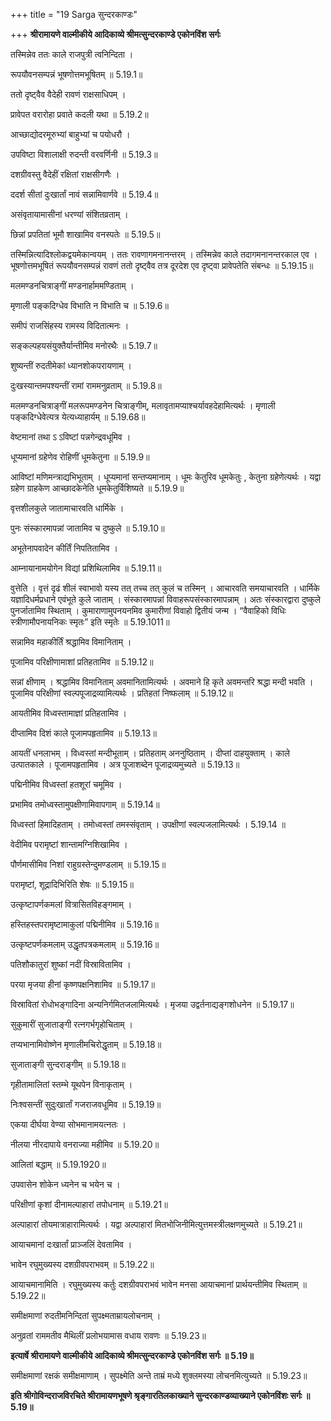 +++
title = "19 Sarga सुन्दरकाण्डः"

+++
**श्रीरामायणे वाल्मीकीये आदिकाव्ये श्रीमत्सुन्दरकाण्डे एकोनविंश सर्गः**

तस्मिन्नेव ततः काले राजपुत्री त्वनिन्दिता ।

रूपयौवनसम्पन्नं भूषणोत्तमभूषितम् ॥ 5.19.1॥

ततो दृष्ट्वैव वैदेही रावणं राक्षसाधिपम् ।

प्रावेपत वरारोहा प्रवाते कदली यथा ॥ 5.19.2॥

आच्छाद्योदरमूरुभ्यां बाहुभ्यां च पयोधरौ ।

उपविष्टा विशालाक्षी रुदन्ती वरवर्णिनी ॥ 5.19.3॥

दशग्रीवस्तु वैदेहीं रक्षितां राक्षसीगणैः ।

ददर्श सीतां दुःखार्तां नावं सन्नामिवार्णवे ॥ 5.19.4॥

असंवृतायामासीनां धरण्यां संशितव्रताम् ।

छिन्नां प्रपतितां भूमौ शाखामिव वनस्पतेः ॥ 5.19.5॥

तस्मिन्नित्यादिश्लोकद्वयमेकान्वयम् । ततः रावणागमनानन्तरम् । तस्मिन्नेव काले तदागमनानन्तरकाल एव । भूषणोत्तमभूषितं रूपयौवनसम्पन्नं रावणं ततो दृष्ट्वैव तत्र दूरदेश एव दृष्ट्वा प्रावेपतेति संबन्धः ॥ 5.19.15॥

मलमण्डनचित्राङ्गीं मण्डनार्हाममण्डिताम् ।

मृणाली पङ्कदिग्धेव विभाति न विभाति च ॥ 5.19.6॥

समीपं राजसिंहस्य रामस्य विदितात्मनः ।

सङ्कल्पहयसंयुक्तैर्यान्तीमिव मनोरथैः ॥ 5.19.7॥

शुष्यन्तीं रुदतीमेकां ध्यानशोकपरायणाम् ।

दुःखस्यान्तमपश्यन्तीं रामां राममनुव्रताम् ॥ 5.19.8॥

मलमण्डनचित्राङ्गीं मलरूपमण्डनेन चित्राङ्गीम्, मलावृतामप्याश्चर्यावहदेहामित्यर्थः । मृणाली पङ्कदिग्धेवेत्यत्र येत्यध्याहार्यम् ॥ 5.19.68॥

वेष्टमानां तथा ऽ ऽविष्टां पन्नगेन्द्रवधूमिव ।

धूप्यमानां ग्रहेणेव रोहिणीं धूमकेतुना ॥ 5.19.9॥

आविष्टां मणिमन्त्राद्यभिभूताम् । धूप्यमानां सन्तप्यमानाम् । धूमः केतुरिव धूमकेतुः , केतुना ग्रहेणेत्यर्थः । यद्वा ग्रहेण ग्राहकेण आच्छादकेनेति धूमकेतुर्विशिष्यते ॥ 5.19.9॥

वृत्तशीलकुले जातामाचारवति धार्मिके ।

पुनः संस्कारमापन्नां जातामिव च दुष्कुले ॥ 5.19.10॥

अभूतेनापवादेन कीर्तिं निपतितामिव ।

आम्नायानामयोगेन विद्यां प्रशिथिलामिव ॥ 5.19.11॥

वुत्तेति । वृत्तं दृढं शीलं स्वाभावो यस्य तत् तच्च तत् कुलं च तस्मिन् । आचारवति समयाचारवति । धार्मिके यज्ञादिधर्मप्रधाने एवंभूते कुले जाताम् । संस्कारमापन्नां विवाहरूपसंस्कारमापन्नाम् । अतः संस्कारद्वारा दुष्कुले पुनर्जातामिव स्थिताम् । कुमाराणामुपनयनमिव कुमारीणां विवाहो द्वितीयं जन्म । “वैवाहिको विधिः स्त्रीणामौपनायनिकः स्मृतः” इति स्मृतेः ॥ 5.19.1011॥

सन्नामिव महाकीर्तिं श्रद्धामिव विमानिताम् ।

पूजामिव परिक्षीणामाशां प्रतिहतामिव ॥ 5.19.12॥

सन्नां क्षीणाम् । श्रद्धामिव विमानिताम् अवमानितामित्यर्थः । अवमाने हि कृते अवमन्तरि श्रद्धा मन्दी भवति । पूजामिव परिक्षीणां स्वल्पपूजाद्रव्यामित्यर्थः । प्रतिहतां निष्फलाम् ॥ 5.19.12॥

आयतीमिव विध्वस्तामाज्ञां प्रतिहतामिव ।

दीप्तामिव दिशं काले पूजामपहृतामिव ॥ 5.19.13॥

आयतीं धनलाभम् । विध्वस्तां मन्दीभूताम् । प्रतिहताम् अननुष्ठिताम् । दीप्तां दाहयुक्ताम् । काले उत्पातकाले । पूजामपहृतामिव । अत्र पूजाशब्देन पूजाद्रव्यमुच्यते ॥ 5.19.13॥

पद्मिनीमिव विध्वस्तां हतशूरां चमूमिव ।

प्रभामिव तमोध्वस्तामुपक्षीणामिवापगाम् ॥ 5.19.14॥

विध्वस्तां हिमादिहताम् । तमोध्वस्तां तमस्संवृताम् । उपक्षीणां स्वल्पजलामित्यर्थः । 5.19.14 ॥

वेदीमिव परामृष्टां शान्तामग्निशिखामिव ।

पौर्णमासीमिव निशां राहुग्रस्तेन्दुमण्डलाम् ॥ 5.19.15॥

परामृष्टां, शूद्रादिभिरिति शेषः ॥ 5.19.15॥

उत्कृष्टापर्णकमलां वित्रासितविहङ्गमाम् ।

हस्तिहस्तपरामृष्टामाकुलां पद्मिनीमिव ॥ 5.19.16॥

उत्कृष्टपर्णकमलाम् उद्धृतपत्रकमलाम् ॥ 5.19.16॥

पतिशौकातुरां शुष्कां नदीं विस्रावितामिव ।

परया मृजया हीनां कृष्णपक्षनिशामिव ॥ 5.19.17॥

विस्रावितां रोधोभङ्गादिना अन्यनिर्गमितजलामित्यर्थः । मृजया उद्वर्तनाद्यङ्गशोधनेन ॥ 5.19.17॥

सुकुमारीं सुजाताङ्गी रत्नगर्भगृहोचिताम् ।

तप्यभानामिवोष्णेन मृणालीमचिरोद्धृताम् ॥ 5.19.18॥

सुजाताङ्गी सुन्दराङ्गीम् ॥ 5.19.18॥

गृहीतामालितां स्तम्भे यूथपेन विनाकृताम् ।

निःश्वसन्तीं सुदुःखार्तां गजराजवधूमिव ॥ 5.19.19॥

एकया दीर्घया वेण्या सोभमानामयत्नतः ।

नीलया नीरदापाये वनराज्या महीमिव ॥ 5.19.20॥

आलितां बद्धाम् ॥ 5.19.1920॥

उपवासेन शोकेन ध्यनेन च भयेन च ।

परिक्षीणां कृशां दीनामल्पाहारां तपोधनाम् ॥ 5.19.21॥

अल्पाहारां तोयमात्राहारामित्यर्थः । यद्वा अल्पाहारां मितभोजिनीमित्युत्तमस्त्रीलक्षणमुच्यते ॥ 5.19.21॥

आयाचमानां दःखार्तां प्राञ्जलिं देवतामिव ।

भावेन रघुमुख्यस्य दशग्रीवपराभवम् ॥ 5.19.22॥

आयाचमानामिति । रघुमुख्यस्य कर्तुः दशग्रीवपराभवं भावेन मनसा आयाचमानां प्रार्थयन्तीमिव स्थिताम् ॥ 5.19.22॥

समीक्षमाणां रुदतीमनिन्दितां सुपक्ष्मताम्रायलोचनाम् ।

अनुव्रतां राममतीव मैथिलीं प्रलोभयामास वधाय रावणः ॥ 5.19.23॥

**इत्यार्षे श्रीरामायणे वाल्मीकीये आदिकाव्ये श्रीमत्सुन्दरकाण्डे एकोनविंश सर्गः ॥ 5.19॥**

समीक्षमाणां रक्षकं समीक्षमाणाम् । सुपक्ष्मेति अन्ते ताम्रं मध्ये शुक्लमस्या लोचनमित्युच्यते ॥ 5.19.23॥

**इति श्रीगोविन्दराजविरचिते श्रीरामायणभूषणे श्रृङ्गारतिलकाख्याने सुन्दरकाण्डव्याख्याने एकोनविंशः सर्गः ॥ 5.19॥**
